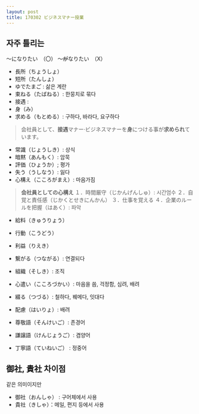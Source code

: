 ```yaml
---
layout: post
title: 170302 ビジネスマナー授業
---
```


## 자주 틀리는
～になりたい　（〇） 
～<del>が</del>なりたい　（X）

- 長所（ちょうしょ）
- 短所（たんしょ）
- ゆでたまご : 삶은 계란
- 束ねる（たばねる）: 한뭉치로 묶다
- 接遇 : 
- 身（み）
- 求める（もとめる）: 구하다, 바라다, 요구하다
> 会社員として、**接遇**マナー·ビジネスマナーを**身**につける事が**求められ**ています。

- 常識（じょうしき）: 상식
- 暗黙（あんもく）: 암묵
- 評価（ひょうか）; 평가
- 失う（うしなう）: 잃다
- 心構え（こころがまえ）: 마음가짐

> **会社員としての心構え**
> １．時間厳守（じかんげんしゅ）: 시간엄수
> ２．自覚と責任感（じかくとせきにんかん）
> ３．仕事を覚える
> ４．企業のルールを把握（はあく）: 파악

- 給料（きゅうりょう）
- 行動（こうどう）
- 利益（りえき）
- 繋がる（つながる）: 연결되다
- 組織（そしき）: 조직
- 心遣い（こころづかい）: 마음을 씀, 걱정함, 심려, 배려
- 綴る（つづる）: 철하다, 꿰메다, 잇대다
- 配慮（はいりょ）: 배려

- 尊敬語（そんけいご）: 존경어
- 謙譲語（けんじょうご）: 겸양어
- 丁寧語（ていねいご） :  정중어


## 御社, 貴社 차이점
같은 의미이지만

- 御社（おんしゃ） : 구어체에서 사용
- 貴社（きしゃ）：메일, 편지 등에서 사용
